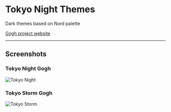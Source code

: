 # Tokyo Night Themes

Dark themes based on Nord palette

[Gogh project website](https://mayccoll.github.io/Gogh/)

---

## Screenshots

### Tokyo Night Gogh
![Tokyo Night](https://i.imgur.com/6bIQdbc.png)

### Tokyo Storm Gogh
![Tokyo Storm](https://i.imgur.com/y9d0nvS.png)
